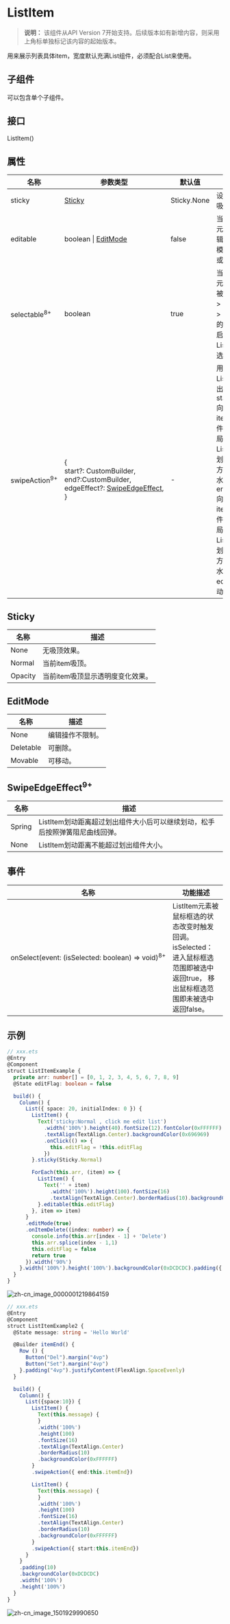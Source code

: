 # ListItem

>  **说明：**
> 该组件从API Version 7开始支持。后续版本如有新增内容，则采用上角标单独标记该内容的起始版本。


用来展示列表具体item，宽度默认充满List组件，必须配合List来使用。




## 子组件

可以包含单个子组件。


## 接口

ListItem()


## 属性

| 名称 | 参数类型 | 默认值 | 描述 |
| -------- | -------- | -------- | -------- |
| sticky | [Sticky](#Sticky)| Sticky.None | 设置ListItem吸顶效果。 |
| editable  | boolean&nbsp;\|&nbsp;[EditMode](#EditMode) | false       | 当前ListItem元素是否可编辑，进入编辑模式后可删除或移动。    |
| selectable<sup>8+</sup> | boolean | true | 当前ListItem元素是否可以被鼠标框选。<br/>>&nbsp;&nbsp;**说明：**<br/>>&nbsp;外层List容器的鼠标框选开启时，ListItem的框选才生效。 |
| swipeAction<sup>9+</sup> | {<br/>start?:&nbsp;CustomBuilder,<br/>end?:CustomBuilder,<br/>edgeEffect?:&nbsp;[SwipeEdgeEffect](#SwipeEdgeEffect<sup>9+</sup>),<br/>} | - | 用于设置ListItem的划出组件。<br/>start:&nbsp;ListItem向右划动时item左边的组件（List垂直布局时）或ListItem向下划动时item上方的组件（List水平布局时）。<br/>end:&nbsp;ListItem向左划动时item右边的组件（List垂直布局时）或ListItem向上划动时item下方的组件（List水平布局时）。<br/>edgeEffect:&nbsp;滑动效果。<br/> |

## Sticky
  | 名称 | 描述 | 
  | -------- | -------- |
  | None | 无吸顶效果。 | 
  | Normal | 当前item吸顶。 | 
  | Opacity | 当前item吸顶显示透明度变化效果。 |

## EditMode

| 名称     | 描述        |
| ------ | --------- |
| None   | 编辑操作不限制。    |
| Deletable | 可删除。 |
| Movable | 可移动。 |

## SwipeEdgeEffect<sup>9+</sup>
  | 名称 | 描述 |
  | -------- | -------- |
  | Spring | ListItem划动距离超过划出组件大小后可以继续划动，松手后按照弹簧阻尼曲线回弹。 |
  | None | ListItem划动距离不能超过划出组件大小。 |

## 事件

| 名称 | 功能描述 |
| -------- | -------- |
| onSelect(event:&nbsp;(isSelected:&nbsp;boolean)&nbsp;=&gt;&nbsp;void)<sup>8+</sup> | ListItem元素被鼠标框选的状态改变时触发回调。<br/>isSelected：进入鼠标框选范围即被选中返回true，&nbsp;移出鼠标框选范围即未被选中返回false。 |


## 示例

```ts
// xxx.ets
@Entry
@Component
struct ListItemExample {
  private arr: number[] = [0, 1, 2, 3, 4, 5, 6, 7, 8, 9]
  @State editFlag: boolean = false

  build() {
    Column() {
      List({ space: 20, initialIndex: 0 }) {
        ListItem() {
          Text('sticky:Normal , click me edit list')
            .width('100%').height(40).fontSize(12).fontColor(0xFFFFFF)
            .textAlign(TextAlign.Center).backgroundColor(0x696969)
            .onClick(() => {
              this.editFlag = !this.editFlag
            })
        }.sticky(Sticky.Normal)

        ForEach(this.arr, (item) => {
          ListItem() {
            Text('' + item)
              .width('100%').height(100).fontSize(16)
              .textAlign(TextAlign.Center).borderRadius(10).backgroundColor(0xFFFFFF)
          }.editable(this.editFlag)
        }, item => item)
      }
      .editMode(true)
      .onItemDelete((index: number) => {
        console.info(this.arr[index - 1] + 'Delete')
        this.arr.splice(index - 1,1)
        this.editFlag = false
        return true
      }).width('90%')
    }.width('100%').height('100%').backgroundColor(0xDCDCDC).padding({ top: 5 })
  }
}
```

![zh-cn_image_0000001219864159](figures/zh-cn_image_0000001219864159.gif)

```ts
// xxx.ets
@Entry
@Component
struct ListItemExample2 {
  @State message: string = 'Hello World'

  @Builder itemEnd() {
    Row () {
      Button("Del").margin("4vp")
      Button("Set").margin("4vp")
    }.padding("4vp").justifyContent(FlexAlign.SpaceEvenly)
  }

  build() {
    Column() {
      List({space:10}) {
        ListItem() {
          Text(this.message) {
          }
          .width('100%')
          .height(100)
          .fontSize(16)
          .textAlign(TextAlign.Center)
          .borderRadius(10)
          .backgroundColor(0xFFFFFF)
        }
        .swipeAction({ end:this.itemEnd})

        ListItem() {
          Text(this.message) {
          }
          .width('100%')
          .height(100)
          .fontSize(16)
          .textAlign(TextAlign.Center)
          .borderRadius(10)
          .backgroundColor(0xFFFFFF)
        }
        .swipeAction({ start:this.itemEnd})
      }
    }
    .padding(10)
    .backgroundColor(0xDCDCDC)
    .width('100%')
    .height('100%')
  }
}
```
![zh-cn_image_1501929990650](figures/zh-cn_image_1501929990650.jpg)
